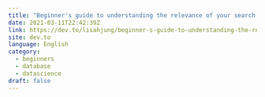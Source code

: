 ```yaml
---
title: "Beginner's guide to understanding the relevance of your search with Elasticsearch and Kibana"
date: 2021-03-11T22:42:39Z
link: https://dev.to/lisahjung/beginner-s-guide-to-understanding-the-relevance-of-your-search-with-elasticsearch-and-kibana-29n6?utm_medium=RSS&utm_source=news.12bit.vn
site: dev.to
language: English
category:
  - beginners
  - database
  - datascience
draft: false
---
```


